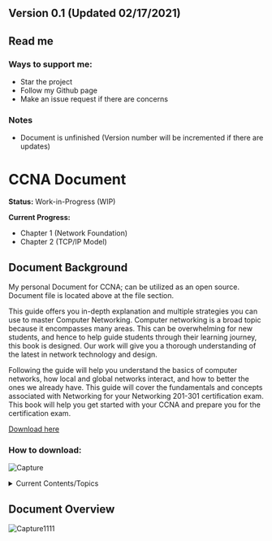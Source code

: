 ## Version 0.1 (Updated 02/17/2021)

## Read me

### Ways to support me:
- Star the project
- Follow my Github page
- Make an issue request if there are concerns

### Notes
- Document is unfinished (Version number will be incremented if there are updates)
# CCNA Document 
**Status:** Work-in-Progress (WIP) <br/>

**Current Progress:**
- Chapter 1 (Network Foundation)
- Chapter 2 (TCP/IP Model)

## Document Background
My personal Document for CCNA; can be utilized as an open source. Document file is located above at the file section. 

This guide offers you in-depth explanation and multiple strategies you can use to master Computer Networking. Computer networking is a broad topic because it encompasses many areas. This can be overwhelming for new students, and hence to help guide students through their learning journey, this book is designed. Our work will give you a thorough understanding of the latest in network technology and design. 

Following the guide will help you understand the basics of computer networks, how local and global networks interact, and how to better the ones we already have. This guide will cover the fundamentals and concepts associated with Networking for your Networking 201-301 certification exam. This book will help you get started with your CCNA and prepare you for the certification exam. 

[Download here](https://github.com/FrancisIGP/CCNA-Document/blob/main/1CCNA-Document(Draft)%20-%20Draft.pdf) <br/>

### How to download:
![Capture](https://user-images.githubusercontent.com/75497349/108148191-4750f900-710b-11eb-8cf2-35d453064392.JPG)

<details>
  <summary>Current Contents/Topics</summary>
  <br/>
  
```
CHAPTER 1 (Network Foundation)	8 
     Computer Network Perspective	8
          Network Overview	8
               Reliable Network	9
     Types of Networks	10
          3 Tier Architectural Model Overview	11
          2 Tier Architectural Model Overview	12
     Types of network topology	12
CHAPTER 2 (TCP/IP Model)	16
     TCP/IP Networking Model	16
          TCP/IP Application Layer	17
               HTTP Overview	18
                    Simple HTTP logic	18
                    Additional Information (HTTP)	19
          TCP/IP Transport Layer	20
               Transmission Control Protocol	20
                    TCP Flags	20
                    Connection-Oriented Communication	21
                    Three-Way Handshake	21
                    Flow Control	22
                    TCP Error Detection/Recovery	24
                    Same-layer and Adjacent-layer Interactions	25
                    TCP Header	25
                    4 Way Handshake	26
               User Datagram Protocol	27
          TCP/IP Network Layer	28
               Characteristics of IP	29
               IPv4 Overview	29
               Limitations of IPv4	31
               IPv6 Overview	31
               Routing basic overview	33
               Network Layer Summary	35
          Data link layer	35
          Physical Layer Overview	37
               Physical Layer Summary	37
          Chapter Summary	37
```   
  <br/>
</details>

## Document Overview
![Capture1111](https://user-images.githubusercontent.com/75497349/107882638-7e65b580-6f25-11eb-9e01-d001220275af.JPG)

